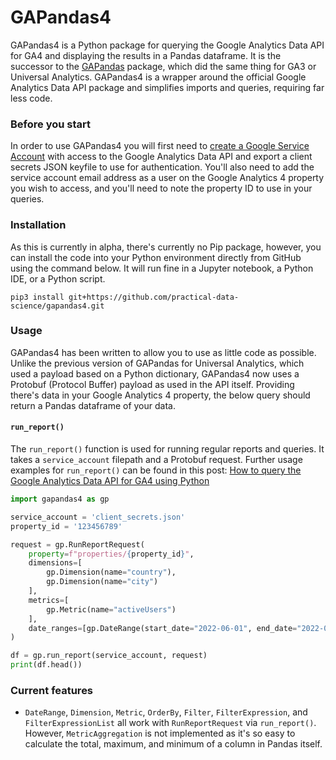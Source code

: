 # GAPandas4
GAPandas4 is a Python package for querying the Google Analytics Data API for GA4 and displaying the results in a Pandas dataframe. It is the successor to the [GAPandas](https://practicaldatascience.co.uk/data-science/how-to-access-google-analytics-data-in-pandas-using-gapandas) package, which did the same thing for GA3 or Universal Analytics. GAPandas4 is a wrapper around the official Google Analytics Data API package and simplifies imports and queries, requiring far less code. 

### Before you start
In order to use GAPandas4 you will first need to [create a Google Service Account](https://practicaldatascience.co.uk/data-engineering/how-to-create-a-google-service-account-client-secrets-json-key) with access to the Google Analytics Data API and export a client secrets JSON keyfile to use for authentication. You'll also need to add the service account email address as a user on the Google Analytics 4 property you wish to access, and you'll need to note the property ID to use in your queries.  

### Installation
As this is currently in alpha, there's currently no Pip package, however, you can install the code into your Python environment directly from GitHub using the command below. It will run fine in a Jupyter notebook, a Python IDE, or a Python script. 

```commandline
pip3 install git+https://github.com/practical-data-science/gapandas4.git
```

### Usage
GAPandas4 has been written to allow you to use as little code as possible. Unlike the previous version of GAPandas for Universal Analytics, which used a payload based on a Python dictionary, GAPandas4 now uses a Protobuf (Protocol Buffer) payload as used in the API itself. Providing there's data in your Google Analytics 4 property, the below query should return a Pandas dataframe of your data. 

#### `run_report()`
The `run_report()` function is used for running regular reports and queries. It takes a `service_account` filepath and a Protobuf request. Further usage examples for `run_report()` can be found in this post: [How to query the Google Analytics Data API for GA4 using Python
](https://practicaldatascience.co.uk/data-science/how-to-query-the-google-analytics-data-api-for-ga4-with-python) 

```python
import gapandas4 as gp

service_account = 'client_secrets.json'
property_id = '123456789'

request = gp.RunReportRequest(
    property=f"properties/{property_id}",
    dimensions=[
        gp.Dimension(name="country"),
        gp.Dimension(name="city")
    ],
    metrics=[
        gp.Metric(name="activeUsers")
    ],
    date_ranges=[gp.DateRange(start_date="2022-06-01", end_date="2022-06-01")],
)

df = gp.run_report(service_account, request)
print(df.head())
```

### Current features
- `DateRange`, `Dimension`, `Metric`, `OrderBy`, `Filter`, `FilterExpression`, and `FilterExpressionList` all work with `RunReportRequest` via `run_report()`. However, `MetricAggregation` is not implemented as it's so easy to calculate the total, maximum, and minimum of a column in Pandas itself.